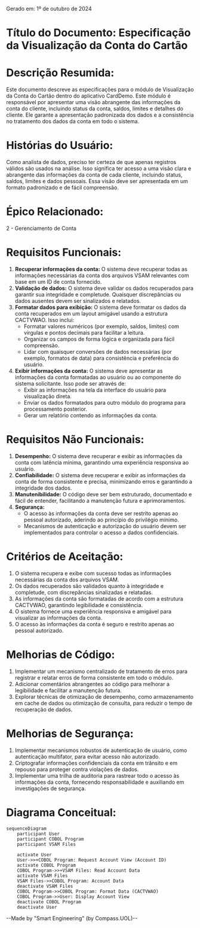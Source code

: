 Gerado em: 1º de outubro de 2024

# **Título do Documento:** Especificação da Visualização da Conta do Cartão

# **Descrição Resumida:**
Este documento descreve as especificações para o módulo de Visualização da Conta do Cartão dentro do aplicativo CardDemo. Este módulo é responsável por apresentar uma visão abrangente das informações da conta do cliente, incluindo status da conta, saldos, limites e detalhes do cliente. Ele garante a apresentação padronizada dos dados e a consistência no tratamento dos dados da conta em todo o sistema.

# **Histórias do Usuário:**
Como analista de dados, preciso ter certeza de que apenas registros válidos são usados na análise. Isso significa ter acesso a uma visão clara e abrangente das informações da conta de cada cliente, incluindo status, saldos, limites e dados pessoais. Essa visão deve ser apresentada em um formato padronizado e de fácil compreensão.

# **Épico Relacionado:**
2 - Gerenciamento de Conta

# **Requisitos Funcionais:**
1. **Recuperar informações da conta:** O sistema deve recuperar todas as informações necessárias da conta dos arquivos VSAM relevantes com base em um ID de conta fornecido.
2. **Validação de dados:** O sistema deve validar os dados recuperados para garantir sua integridade e completude. Quaisquer discrepâncias ou dados ausentes devem ser sinalizados e relatados.
3. **Formatar dados para exibição:** O sistema deve formatar os dados da conta recuperados em um layout amigável usando a estrutura CACTVWAO. Isso inclui:
    - Formatar valores numéricos (por exemplo, saldos, limites) com vírgulas e pontos decimais para facilitar a leitura.
    - Organizar os campos de forma lógica e organizada para fácil compreensão.
    - Lidar com quaisquer conversões de dados necessárias (por exemplo, formatos de data) para consistência e preferência do usuário.
4. **Exibir informações da conta:** O sistema deve apresentar as informações da conta formatadas ao usuário ou ao componente do sistema solicitante. Isso pode ser através de:
    - Exibir as informações na tela da interface do usuário para visualização direta.
    - Enviar os dados formatados para outro módulo do programa para processamento posterior.
    - Gerar um relatório contendo as informações da conta.

# **Requisitos Não Funcionais:**
1. **Desempenho:** O sistema deve recuperar e exibir as informações da conta com latência mínima, garantindo uma experiência responsiva ao usuário.
2. **Confiabilidade:** O sistema deve recuperar e exibir as informações da conta de forma consistente e precisa, minimizando erros e garantindo a integridade dos dados.
3. **Manutenibilidade:** O código deve ser bem estruturado, documentado e fácil de entender, facilitando a manutenção futura e aprimoramentos.
4. **Segurança:** 
    - O acesso às informações da conta deve ser restrito apenas ao pessoal autorizado, aderindo ao princípio do privilégio mínimo. 
    - Mecanismos de autenticação e autorização do usuário devem ser implementados para controlar o acesso a dados confidenciais.

# **Critérios de Aceitação:**
1. O sistema recupera e exibe com sucesso todas as informações necessárias da conta dos arquivos VSAM.
2. Os dados recuperados são validados quanto à integridade e completude, com discrepâncias sinalizadas e relatadas.
3. As informações da conta são formatadas de acordo com a estrutura CACTVWAO, garantindo legibilidade e consistência.
4. O sistema fornece uma experiência responsiva e amigável para visualizar as informações da conta.
5. O acesso às informações da conta é seguro e restrito apenas ao pessoal autorizado.

# **Melhorias de Código:**
1. Implementar um mecanismo centralizado de tratamento de erros para registrar e relatar erros de forma consistente em todo o módulo.
2. Adicionar comentários abrangentes ao código para melhorar a legibilidade e facilitar a manutenção futura.
3. Explorar técnicas de otimização de desempenho, como armazenamento em cache de dados ou otimização de consulta, para reduzir o tempo de recuperação de dados.

# **Melhorias de Segurança:**
1. Implementar mecanismos robustos de autenticação de usuário, como autenticação multifator, para evitar acesso não autorizado.
2. Criptografar informações confidenciais da conta em trânsito e em repouso para proteger contra violações de dados.
3. Implementar uma trilha de auditoria para rastrear todo o acesso às informações da conta, fornecendo responsabilidade e auxiliando em investigações de segurança.

# **Diagrama Conceitual:**
```mermaid
sequenceDiagram
    participant User
    participant COBOL Program
    participant VSAM Files

    activate User
    User->>+COBOL Program: Request Account View (Account ID)
    activate COBOL Program
    COBOL Program->>+VSAM Files: Read Account Data
    activate VSAM Files
    VSAM Files->>COBOL Program: Account Data
    deactivate VSAM Files
    COBOL Program->>COBOL Program: Format Data (CACTVWAO)
    COBOL Program->>User: Display Account View
    deactivate COBOL Program
    deactivate User
```

--Made by "Smart Engineering" (by Compass.UOL)--